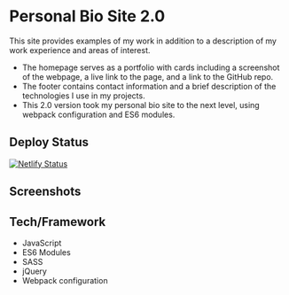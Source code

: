 # Personal Bio Site 2.0
This site provides examples of my work in addition to a description of my work experience and areas of interest. 
* The homepage serves as a portfolio with cards including a screenshot of the webpage, a live link to the page, and a link to the GitHub repo. 
* The footer contains contact information and a brief description of the technologies I use in my projects. 
* This 2.0 version took my personal bio site to the next level, using webpack configuration and ES6 modules. 

## Deploy Status
[![Netlify Status](https://api.netlify.com/api/v1/badges/ef8d99c0-4831-4075-bbcb-329bcb2cb82b/deploy-status)](https://app.netlify.com/sites/kaitlynvanhook/deploys)

## Screenshots


## Tech/Framework
* JavaScript
* ES6 Modules
* SASS
* jQuery
* Webpack configuration
